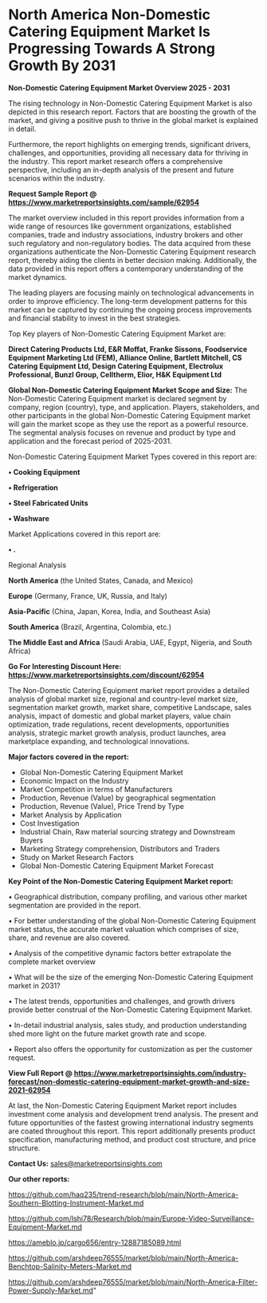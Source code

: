  # North America Non-Domestic Catering Equipment Market Is Progressing Towards A Strong Growth By 2031

<Strong> Non-Domestic Catering Equipment Market Overview 2025 - 2031</strong>

The rising technology in Non-Domestic Catering Equipment Market is also depicted in this research report. Factors that are boosting the growth of the market, and giving a positive push to thrive in the global market is explained in detail.

Furthermore, the report highlights on emerging trends, significant drivers, challenges, and opportunities, providing all necessary data for thriving in the industry. This report market research offers a comprehensive perspective, including an in-depth analysis of the present and future scenarios within the industry.

<strong>Request Sample Report @ <a href=https://www.marketreportsinsights.com/sample/62954>https://www.marketreportsinsights.com/sample/62954</a></strong>

The market overview included in this report provides information from a wide range of resources like government organizations, established companies, trade and industry associations, industry brokers and other such regulatory and non-regulatory bodies. The data acquired from these organizations authenticate the Non-Domestic Catering Equipment research report, thereby aiding the clients in better decision making. Additionally, the data provided in this report offers a contemporary understanding of the market dynamics.

The leading players are focusing mainly on technological advancements in order to improve efficiency. The long-term development patterns for this market can be captured by continuing the ongoing process improvements and financial stability to invest in the best strategies.

Top Key players of Non-Domestic Catering Equipment Market are:

<strong>Direct Catering Products Ltd, E&R Moffat, Franke Sissons, Foodservice Equipment Marketing Ltd (FEM), Alliance Online, Bartlett Mitchell, CS Catering Equipment Ltd, Design Catering Equipment, Electrolux Professional, Bunzl Group, Celltherm, Elior, H&K Equipment Ltd</strong>

<strong><b>Global Non-Domestic Catering Equipment Market Scope and Size:</b></strong>
The Non-Domestic Catering Equipment market is declared segment by company, region (country), type, and application. Players, stakeholders, and other participants in the global Non-Domestic Catering Equipment market will gain the market scope as they use the report as a powerful resource. The segmental analysis focuses on revenue and product by type and application and the forecast period of 2025-2031.

Non-Domestic Catering Equipment Market Types covered in this report are:

<strong>• Cooking Equipment

• Refrigeration

• Steel Fabricated Units

• Washware</strong>

Market Applications covered in this report are:

<strong>• .</strong> 

Regional Analysis

<strong>North America</strong> (the United States, Canada, and Mexico)

<strong>Europe</strong> (Germany, France, UK, Russia, and Italy)

<strong>Asia-Pacific</strong> (China, Japan, Korea, India, and Southeast Asia)

<strong>South America</strong> (Brazil, Argentina, Colombia, etc.)

<strong>The Middle East and Africa</strong> (Saudi Arabia, UAE, Egypt, Nigeria, and South Africa)

<strong>Go For Interesting Discount Here: <a href=https://www.marketreportsinsights.com/discount/62954>https://www.marketreportsinsights.com/discount/62954</a></strong>

The Non-Domestic Catering Equipment market report provides a detailed analysis of global market size, regional and country-level market size, segmentation market growth, market share, competitive Landscape, sales analysis, impact of domestic and global market players, value chain optimization, trade regulations, recent developments, opportunities analysis, strategic market growth analysis, product launches, area marketplace expanding, and technological innovations.

<strong><b>Major factors covered in the report:</b></strong>
<ul>
  <li>Global Non-Domestic Catering Equipment Market </li>
  <li>Economic Impact on the Industry</li>
  <li>Market Competition in terms of Manufacturers</li>
  <li>Production, Revenue (Value) by geographical segmentation</li>
  <li>Production, Revenue (Value), Price Trend by Type</li>
  <li>Market Analysis by Application</li>
  <li>Cost Investigation</li>
  <li>Industrial Chain, Raw material sourcing strategy and Downstream Buyers</li>
  <li>Marketing Strategy comprehension, Distributors and Traders</li>
  <li>Study on Market Research Factors</li>
  <li>Global Non-Domestic Catering Equipment Market Forecast</li>
</ul>

<strong><b>Key Point of the Non-Domestic Catering Equipment Market report:</b></strong>

• Geographical distribution, company profiling, and various other market segmentation are provided in the report.

• For better understanding of the global Non-Domestic Catering Equipment market status, the accurate market valuation which comprises of size, share, and revenue are also covered.

• Analysis of the competitive dynamic factors better extrapolate the complete market overview

• What will be the size of the emerging Non-Domestic Catering Equipment market in 2031?

• The latest trends, opportunities and challenges, and growth drivers provide better construal of the Non-Domestic Catering Equipment Market.

• In-detail industrial analysis, sales study, and production understanding shed more light on the future market growth rate and scope.

• Report also offers the opportunity for customization as per the customer request.

<strong><b>View Full Report @ <a href=https://www.marketreportsinsights.com/industry-forecast/non-domestic-catering-equipment-market-growth-and-size-2021-62954>https://www.marketreportsinsights.com/industry-forecast/non-domestic-catering-equipment-market-growth-and-size-2021-62954</a></b></strong>


At last, the Non-Domestic Catering Equipment Market report includes investment come analysis and development trend analysis. The present and future opportunities of the fastest growing international industry segments are coated throughout this report. This report additionally presents product specification, manufacturing method, and product cost structure, and price structure.

<strong>Contact Us:</strong>
sales@marketreportsinsights.com

<strong>Our other reports:</strong>

<a href=https://github.com/haq235/trend-research/blob/main/North-America-Southern-Blotting-Instrument-Market.md>https://github.com/haq235/trend-research/blob/main/North-America-Southern-Blotting-Instrument-Market.md</a>

<a href=https://github.com/Ishi78/Research/blob/main/Europe-Video-Surveillance-Equipment-Market.md>https://github.com/Ishi78/Research/blob/main/Europe-Video-Surveillance-Equipment-Market.md</a>

<a href=https://ameblo.jp/cargo656/entry-12887185089.html>https://ameblo.jp/cargo656/entry-12887185089.html</a>

<a href=https://github.com/arshdeep76555/market/blob/main/North-America-Benchtop-Salinity-Meters-Market.md>https://github.com/arshdeep76555/market/blob/main/North-America-Benchtop-Salinity-Meters-Market.md</a>

<a href=https://github.com/arshdeep76555/market/blob/main/North-America-Filter-Power-Supply-Market.md>https://github.com/arshdeep76555/market/blob/main/North-America-Filter-Power-Supply-Market.md</a>"
